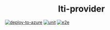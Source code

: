 <h1 align="center">lti-provider</h1>

[![deploy-to-azure](https://github.com/landris006/lti-provider/actions/workflows/deploy-to-azure.yml/badge.svg?branch=main)](https://github.com/landris006/lti-provider/actions/workflows/deploy-to-azure.yml)
[![unit](https://github.com/landris006/lti-provider/actions/workflows/unit.yml/badge.svg)](https://github.com/landris006/lti-provider/actions/workflows/unit.yml)
[![e2e](https://github.com/landris006/lti-provider/actions/workflows/e2e.yml/badge.svg?branch=main)](https://github.com/landris006/lti-provider/actions/workflows/e2e.yml)
